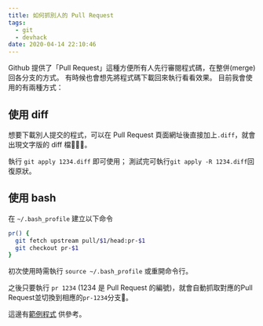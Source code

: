 ```yaml
---
title: 如何抓別人的 Pull Request
tags:
  - git
  - devhack
date: 2020-04-14 22:10:46
---
```


Github 提供了「Pull Request」這種方便所有人先行審閱程式碼，在整併(merge)回各分支的方式。
有時候也會想先將程式碼下載回來執行看看效果。
目前我會使用的有兩種方式：

## 使用 diff

想要下載別人提交的程式，可以在 Pull Request 頁面網址後直接加上`.diff`，就會出現文字版的 diff 檔。

執行 `git apply 1234.diff` 即可使用；
測試完可執行`git apply -R 1234.diff`回復原狀。

## 使用 bash

在 `~/.bash_profile` 建立以下命令

```sh
pr() {
  git fetch upstream pull/$1/head:pr-$1
  git checkout pr-$1
}
```

初次使用時需執行 `source ~/.bash_profile` 或重開命令行。

之後只要執行 `pr 1234` (1234 是 Pull Request 的編號)，就會自動抓取對應的Pull Request並切換到相應的`pr-1234`分支。

這邊有[範例程式](https://gist.github.com/gasolin/4f2555f5a241630365896bb26a8f1f5b) 供參考。
